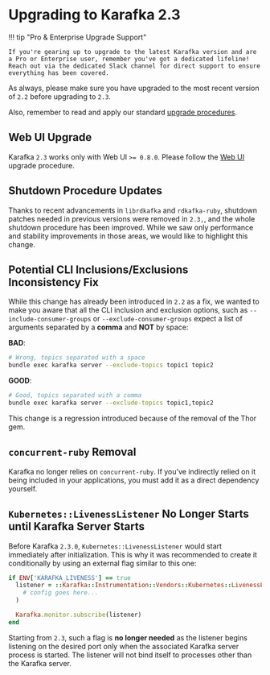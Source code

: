 # Upgrading to Karafka 2.3

!!! tip "Pro & Enterprise Upgrade Support"

    If you're gearing up to upgrade to the latest Karafka version and are a Pro or Enterprise user, remember you've got a dedicated lifeline! Reach out via the dedicated Slack channel for direct support to ensure everything has been covered.

As always, please make sure you have upgraded to the most recent version of `2.2` before upgrading to `2.3`.

Also, remember to read and apply our standard [upgrade procedures](https://karafka.io/docs/Upgrading/).

## Web UI Upgrade

Karafka `2.3` works only with Web UI `>= 0.8.0`. Please follow the [Web UI](https://karafka.io/docs/Changelog-Karafka-Web-UI/#upgrade-notes) upgrade procedure.

## Shutdown Procedure Updates

Thanks to recent advancements in `librdkafka` and `rdkafka-ruby`, shutdown patches needed in previous versions were removed in `2.3,`, and the whole shutdown procedure has been improved. While we saw only performance and stability improvements in those areas, we would like to highlight this change.

## Potential CLI Inclusions/Exclusions Inconsistency Fix

While this change has already been introduced in `2.2` as a fix, we wanted to make you aware that all the CLI inclusion and exclusion options, such as `--include-consumer-groups` or `--exclude-consumer-groups` expect a list of arguments separated by a **comma** and **NOT** by space:

**BAD**:

```bash
# Wrong, topics separated with a space
bundle exec karafka server --exclude-topics topic1 topic2
```

**GOOD**:

```bash
# Good, topics separated with a comma
bundle exec karafka server --exclude-topics topic1,topic2
```

This change is a regression introduced because of the removal of the Thor gem.

## `concurrent-ruby` Removal

Karafka no longer relies on `concurrent-ruby`. If you've indirectly relied on it being included in your applications, you must add it as a direct dependency yourself.

## `Kubernetes::LivenessListener` No Longer Starts until Karafka Server Starts

Before Karafka `2.3.0`, `Kubernetes::LivenessListener` would start immediately after initialization. This is why it was recommended to create it conditionally by using an external flag similar to this one:

```ruby
if ENV['KARAFKA_LIVENESS'] == true
  listener = ::Karafka::Instrumentation::Vendors::Kubernetes::LivenessListener.new(
    # config goes here...
  )

  Karafka.monitor.subscribe(listener)
end
```

Starting from `2.3`, such a flag is **no longer needed** as the listener begins listening on the desired port only when the associated Karafka server process is started. The listener will not bind itself to processes other than the Karafka server.
